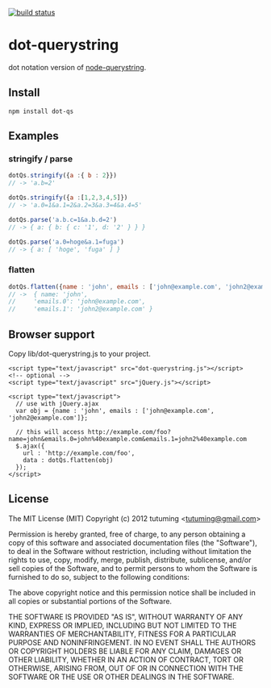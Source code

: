 [![build status](https://secure.travis-ci.org/tutuming/dot-querystring.png)](http://travis-ci.org/tutuming/dot-querystring)
# dot-querystring

dot notation version of [node-querystring](https://github.com/visionmedia/node-querystring).

## Install 

```
npm install dot-qs
```

## Examples

### stringify / parse

```js
dotQs.stringify({a :{ b : 2}})
// -> 'a.b=2'

dotQs.stringify({a :[1,2,3,4,5]})
// -> 'a.0=1&a.1=2&a.2=3&a.3=4&a.4=5'

dotQs.parse('a.b.c=1&a.b.d=2')
// -> { a: { b: { c: '1', d: '2' } } }

dotQs.parse('a.0=hoge&a.1=fuga')
// -> { a: [ 'hoge', 'fuga' ] }
```

### flatten

```js
dotQs.flatten({name : 'john', emails : ['john@example.com', 'john2@example.com']})
// ->  { name: 'john',
//     'emails.0': 'john@example.com',
//     'emails.1': 'john2@example.com' }
```

## Browser support

Copy lib/dot-querystring.js to your project.

```
<script type="text/javascript" src="dot-querystring.js"></script>
<!-- optional -->
<script type="text/javascript" src="jQuery.js"></script>

<script type="text/javascript">
  // use with jQuery.ajax
  var obj = {name : 'john', emails : ['john@example.com', 'john2@example.com']};

  // this will access http://example.com/foo?name=john&emails.0=john%40example.com&emails.1=john2%40example.com
  $.ajax({
    url : 'http://example.com/foo',
    data : dotQs.flatten(obj)
  });
</script>
```

## License

The MIT License (MIT)
Copyright (c) 2012 tutuming  &lt;tutuming@gmail.com&gt;

Permission is hereby granted, free of charge, to any person obtaining a copy of this software and associated documentation files (the "Software"), to deal in the Software without restriction, including without limitation the rights to use, copy, modify, merge, publish, distribute, sublicense, and/or sell copies of the Software, and to permit persons to whom the Software is furnished to do so, subject to the following conditions:

The above copyright notice and this permission notice shall be included in all copies or substantial portions of the Software.

THE SOFTWARE IS PROVIDED "AS IS", WITHOUT WARRANTY OF ANY KIND, EXPRESS OR IMPLIED, INCLUDING BUT NOT LIMITED TO THE WARRANTIES OF MERCHANTABILITY, FITNESS FOR A PARTICULAR PURPOSE AND NONINFRINGEMENT. IN NO EVENT SHALL THE AUTHORS OR COPYRIGHT HOLDERS BE LIABLE FOR ANY CLAIM, DAMAGES OR OTHER LIABILITY, WHETHER IN AN ACTION OF CONTRACT, TORT OR OTHERWISE, ARISING FROM, OUT OF OR IN CONNECTION WITH THE SOFTWARE OR THE USE OR OTHER DEALINGS IN THE SOFTWARE.
